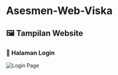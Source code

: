 # Asesmen-Web-Viska

## 🖼️ Tampilan Website
### 🔐 Halaman Login
![Login Page](screenshots/loginpage.png)
